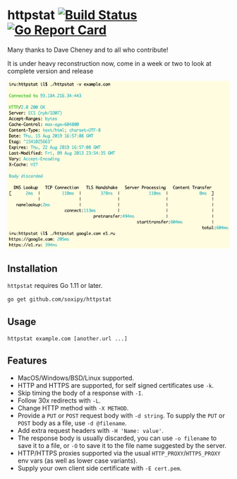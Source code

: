 # httpstat [![Build Status](https://api.travis-ci.org/soxipy/httpstat.svg?branch=master)](https://travis-ci.org/soxipy/httpstat) [![Go Report Card](https://goreportcard.com/badge/github.com/soxipy/httpstat)](https://goreportcard.com/report/github.com/soxipy/httpstat)

Many thanks to Dave Cheney and to all who contribute!

It is under heavy reconstruction now, come in a week or two to look at complete version and release

![httpstat screenshot](./screenshot.png)

## Installation

`httpstat` requires Go 1.11 or later.

```sh
go get github.com/soxipy/httpstat
```

## Usage

```sh
httpstat example.com [another.url ...]
```

## Features

- MacOS/Windows/BSD/Linux supported.
- HTTP and HTTPS are supported, for self signed certificates use `-k`.
- Skip timing the body of a response with `-I`.
- Follow 30x redirects with `-L`.
- Change HTTP method with `-X METHOD`.
- Provide a `PUT` or `POST` request body with `-d string`. To supply the `PUT` or `POST` body as a file, use `-d @filename`.
- Add extra request headers with `-H 'Name: value'`.
- The response body is usually discarded, you can use `-o filename` to save it to a file, or `-O` to save it to the file name suggested by the server.
- HTTP/HTTPS proxies supported via the usual `HTTP_PROXY`/`HTTPS_PROXY` env vars (as well as lower case variants).
- Supply your own client side certificate with `-E cert.pem`.
